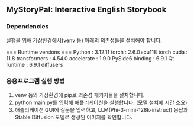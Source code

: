 ## MyStoryPal: Interactive English Storybook

### Dependencies
실행을 위해 가상환경에서(venv 등) 아래의 의존성들을 설치해야 합니다.

=== Runtime versions ===
Python            : 3.12.11
torch             : 2.6.0+cu118
torch cuda        : 11.8
transformers      : 4.54.0
accelerate        : 1.9.0
PySide6 binding   : 6.9.1
Qt runtime        : 6.9.1
diffusers

### 응용프로그램 실행 방법
1. venv 등의 가상환경에 pip로 의존성 패키지들을 설치합니다.
2. python main.py를 입력해 애플리케이션을 실행합니다. (모델 설치에 시간 소요)
3. 애플리케이션 GUI에 질문을 입력하고, LLM(Phi-3-mini-128k-instruct) 응답과 Stable Diffusion 모델로 생성된 이미지를 확인합니다.
